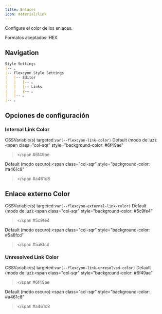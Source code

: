```yaml
---
title: Enlaces
icon: material/link
---
```


Configure el color de los enlaces.

Formatos aceptados: HEX

## Navigation

```md
Style Settings
|-- 。
|-- Flexcyon Style Settings
|   |-- Editor
|   |   |-- 。
|   |   |-- Links
|   |   |-- 。
|   |-- 。
|-- 。
```

## Opciones de configuración

### Internal Link Color

CSSVariable(s) targeted:`var(--flexcyon-link-color)`
Default (modo de luz):
<span class="col-sqr" style="background-color: #6f49ae"
></span
>#6f49ae

Default (modo oscuro):<span class="col-sqr" style="background-color: #a461c8"
></span
>#a461c8

## Enlace externo Color
CSSVariable(s) targeted:`var(--flexcyon-external-link-color)`
Default (modo de luz):<span class="col-sqr" style="background-color: #5c9fe4"
></span
>#5c9fe4

Default (modo oscuro):<span class="col-sqr" style="background-color: #5a8fcd"
></span
>#5a8fcd

### Unresolved Link Color
CSSVariable(s) targeted:`var(--flexcyon-link-unresolved-color)`
Default (modo de luz):<span class="col-sqr" style="background-color: #6f49ae"
></span
>#6f49ae

Default (modo oscuro):<span class="col-sqr" style="background-color: #a461c8"
></span
>#a461c8
